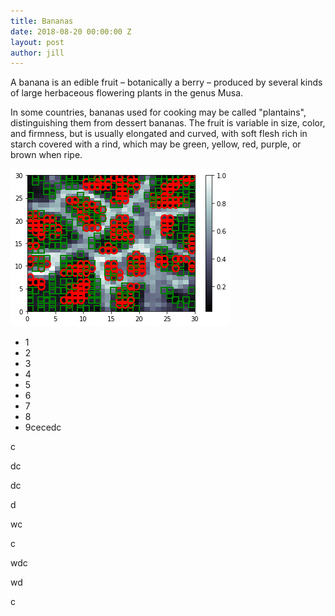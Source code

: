 ```yaml
---
title: Bananas
date: 2018-08-20 00:00:00 Z
layout: post
author: jill
---
```


A banana is an edible fruit – botanically a berry – produced by several kinds
of large herbaceous flowering plants in the genus Musa.

In some countries, bananas used for cooking may be called "plantains",
distinguishing them from dessert bananas. The fruit is variable in size, color,
and firmness, but is usually elongated and curved, with soft flesh rich in
starch covered with a rind, which may be green, yellow, red, purple, or brown
when ripe.

![](/uploads/som.png)

* 1
* 2
* 3
* 4
* 5
* 6
* 7
* 8
* 9cecedc

c

dc

dc

d

wc

c

wdc

wd

c